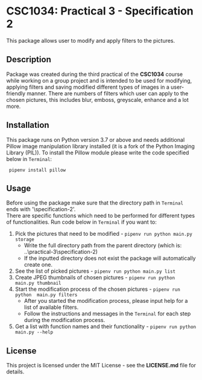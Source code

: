 # CSC1034: Practical 3 - Specification 2
This package allows user to modify and apply filters to the pictures.
## Description
Package was created during the third practical of the **CSC1034** course 
while working on a group project and  is intended to be used for modifying, 
applying filters and saving modified different types of images in a user-friendly 
manner. There are numbers of filters which user can apply to the chosen pictures, 
this includes blur, emboss, greyscale, enhance and a lot more.

## Installation
This package runs on Python version 3.7 or above and needs additional Pillow 
image manipulation library installed (it is a fork of the Python Imaging Library 
(PIL)). To install the Pillow module please write the code specified below in 
```Terminal```:
```
 pipenv install pillow 
```
## Usage
Before using the package make sure that the directory path in ```Terminal``` 
ends with '\specification-2'. \
There are specific functions which need to be performed for different types of 
functionalities. Run code below in ```Terminal``` if you want to:
 1. Pick the pictures that need to be modified - ```pipenv run python main.py storage```
    * Write the full directory path from the parent directory (which is: 
    ..\practical-3\specification-2)
    * If the inputted directory does not exist the package will automatically create one.
 2. See the list of picked pictures - ```pipenv run python main.py list```
 3. Create JPEG thumbnails of chosen pictures - ```pipenv run python main.py thumbnail```
 4. Start the modification process of the chosen pictures - ```pipenv run python 
 main.py filters```
    * After you started the modification process, please input help for a list of 
    available filters.
    * Follow the instructions and messages in the ```Terminal``` for each step 
    during the modification process.
 5. Get a list with function names and their functionality - ```pipenv run python 
 main.py --help```
## License
This project is licensed under the MIT License - see the **LICENSE.md** file for
details.
